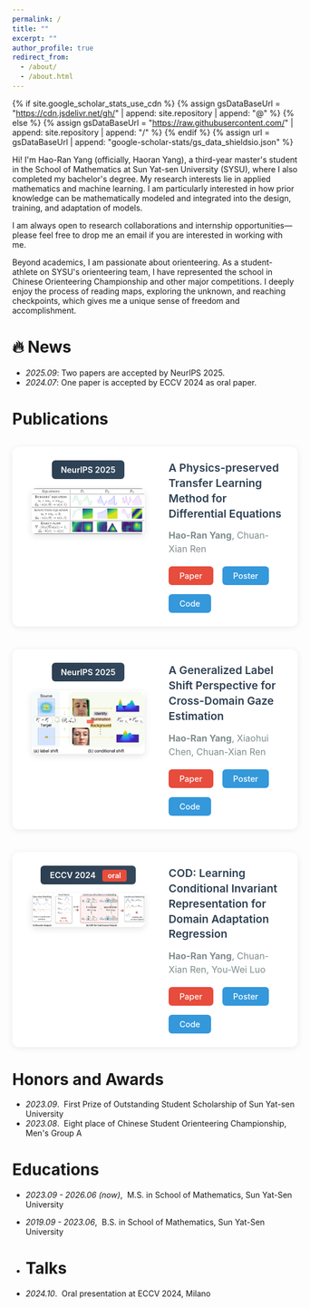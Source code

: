 ```yaml
---
permalink: /
title: ""
excerpt: ""
author_profile: true
redirect_from: 
  - /about/
  - /about.html
---
```


{% if site.google_scholar_stats_use_cdn %}
{% assign gsDataBaseUrl = "https://cdn.jsdelivr.net/gh/" | append: site.repository | append: "@" %}
{% else %}
{% assign gsDataBaseUrl = "https://raw.githubusercontent.com/" | append: site.repository | append: "/" %}
{% endif %}
{% assign url = gsDataBaseUrl | append: "google-scholar-stats/gs_data_shieldsio.json" %}

<span class='anchor' id='about-me'></span>

Hi! I'm Hao-Ran Yang (officially, Haoran Yang), a third-year master's student in the School of Mathematics at Sun Yat-sen University (SYSU), where I also completed my bachelor's degree. My research interests lie in applied mathematics and machine learning. I am particularly interested in how prior knowledge can be mathematically modeled and integrated into the design, training, and adaptation of models. 

I am always open to research collaborations and internship opportunities—please feel free to drop me an email if you are interested in working with me.   

Beyond academics, I am passionate about orienteering. As a student-athlete on SYSU's orienteering team, I have represented the school in Chinese Orienteering Championship and other major competitions. I deeply enjoy the process of reading maps, exploring the unknown, and reaching checkpoints, which gives me a unique sense of freedom and accomplishment.

# 🔥 News
- *2025.09*: Two papers are accepted by NeurIPS 2025. 
- *2024.07*: One paper is accepted by ECCV 2024 as oral paper. 

# Publications 

<div class="publications-grid">

  <div class="pub-item">
    <div class="pub-image">
      <div class="conf-badge">NeurIPS 2025</div>
      <img src="/images/POTT.png" alt="POTT Method">
    </div>
    <div class="pub-content">
      <h3 class="pub-title">A Physics-preserved Transfer Learning Method for Differential Equations</h3>
      <p class="pub-authors"><strong>Hao-Ran Yang</strong>, Chuan-Xian Ren</p>
      <div class="pub-links">
        <a href="https://arxiv.org/pdf/2505.01281" class="pub-link">Paper</a>
        <a href="#" class="pub-link">Poster</a>
        <a href="#" class="pub-link">Code</a>
      </div>
    </div>
  </div>


  <div class="pub-item">
    <div class="pub-image">
      <div class="conf-badge">NeurIPS 2025</div>
      <img src="/images/GLSGE.png" alt="GLSGE Method">
    </div>
    <div class="pub-content">
      <h3 class="pub-title">A Generalized Label Shift Perspective for Cross-Domain Gaze Estimation</h3>
      <p class="pub-authors"><strong>Hao-Ran Yang</strong>, Xiaohui Chen, Chuan-Xian Ren</p>
      <div class="pub-links">
        <a href="https://arxiv.org/pdf/2505.13043" class="pub-link">Paper</a>
        <a href="#" class="pub-link">Poster</a>
        <a href="#" class="pub-link">Code</a>
      </div>
    </div>
  </div>


  <div class="pub-item">
    <div class="pub-image">
      <div class="conf-badge">ECCV 2024 <span class="oral-tag">oral</span></div>
      <img src="/images/COD.png" alt="COD Method">
    </div>
    <div class="pub-content">
      <h3 class="pub-title">COD: Learning Conditional Invariant Representation for Domain Adaptation Regression</h3>
      <p class="pub-authors"><strong>Hao-Ran Yang</strong>, Chuan-Xian Ren, You-Wei Luo</p>
      <div class="pub-links">
        <a href="https://arxiv.org/pdf/2408.06638" class="pub-link">Paper</a>
        <a href="#" class="pub-link">Poster</a>
        <a href="#" class="pub-link">Code</a>
      </div>
    </div>
  </div>

</div>

<style>
.publications-grid {
  display: flex;
  flex-direction: column;
  gap: 2.5rem;
  margin: 2rem 0;
}

.pub-item {
  display: flex;
  gap: 2rem;
  align-items: flex-start;
  padding: 1.5rem;
  background: #fff;
  border-radius: 12px;
  box-shadow: 0 2px 12px rgba(0,0,0,0.08);
  transition: transform 0.2s ease, box-shadow 0.2s ease;
}

.pub-item:hover {
  transform: translateY(-2px);
  box-shadow: 0 4px 20px rgba(0,0,0,0.12);
}

.pub-image {
  flex-shrink: 0;
  width: 220px;
  text-align: center;
}

.conf-badge {
  background: linear-gradient(135deg, #2c3e50, #34495e);
  color: white;
  padding: 0.5rem 1rem;
  border-radius: 6px;
  font-size: 0.9rem;
  font-weight: 600;
  margin-bottom: 1rem;
  display: inline-block;
}

.oral-tag {
  background: #e74c3c;
  color: white;
  padding: 0.2rem 0.6rem;
  border-radius: 4px;
  font-size: 0.8rem;
  margin-left: 0.5rem;
  font-weight: 600;
}

.pub-image img {
  width: 100%;
  max-width: 200px;
  height: auto;
  border-radius: 8px;
  box-shadow: 0 4px 12px rgba(0,0,0,0.1);
  transition: transform 0.3s ease;
}

.pub-image img:hover {
  transform: scale(1.02);
}

.pub-content {
  flex: 1;
  min-width: 0; 
}

.pub-title {
  font-size: 1.2rem;
  font-weight: 600;
  color: #2c3e50;
  margin: 0 0 0.8rem 0;
  line-height: 1.4;
}

.pub-authors {
  color: #7f8c8d;
  font-size: 1rem;
  margin: 0 0 1.2rem 0;
  line-height: 1.5;
}

.pub-links {
  display: flex;
  gap: 1rem;
  flex-wrap: wrap;
}

.pub-link {
  display: inline-block;
  padding: 0.5rem 1.2rem;
  background: #3498db;
  color: white;
  text-decoration: none;
  border-radius: 6px;
  font-size: 0.9rem;
  font-weight: 500;
  transition: all 0.2s ease;
}

.pub-link:hover {
  background: #2980b9;
  transform: translateY(-1px);
  box-shadow: 0 2px 8px rgba(52, 152, 219, 0.3);
}

.pub-link:first-child {
  background: #e74c3c;
}

.pub-link:first-child:hover {
  background: #c0392b;
}

@media (max-width: 768px) {
  .pub-item {
    flex-direction: column;
    text-align: center;
    gap: 1.5rem;
  }
  
  .pub-image {
    width: 100%;
  }
  
  .pub-image img {
    max-width: 250px;
  }
  
  .pub-links {
    justify-content: center;
  }
}

@media (max-width: 480px) {
  .pub-item {
    padding: 1rem;
  }
  
  .pub-title {
    font-size: 1.1rem;
  }
  
  .pub-links {
    gap: 0.5rem;
  }
  
  .pub-link {
    padding: 0.4rem 1rem;
    font-size: 0.85rem;
  }
}
</style>


# Honors and Awards
- *2023.09*.&nbsp; First Prize of Outstanding Student Scholarship of Sun Yat-sen University
- *2023.08*.&nbsp; Eight place of Chinese Student Orienteering Championship, Men's Group A

# Educations
- *2023.09 - 2026.06 (now)*,&nbsp; M.S. in School of Mathematics, Sun Yat-Sen University
- *2019.09 - 2023.06*,&nbsp; B.S. in School of Mathematics, Sun Yat-Sen University

- # Talks
- *2024.10*.&nbsp; Oral presentation at ECCV 2024, Milano
